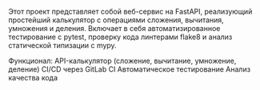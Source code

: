 Этот проект представляет собой веб-сервис на FastAPI, реализующий простейший калькулятор с операциями сложения, вычитания, умножения и деления. 
Включает в себя автоматизированное тестирование с pytest, проверку кода линтерами flake8 и анализ статической типизации с mypy.

Функционал:
API-калькулятор (сложение, вычитание, умножение, деление)
CI/CD через GitLab CI
Автоматическое тестирование
Анализ качества кода
